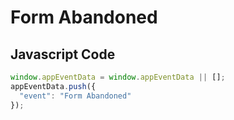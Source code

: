 # Form Abandoned

### 

## Javascript Code
```js
window.appEventData = window.appEventData || [];
appEventData.push({
  "event": "Form Abandoned"
});
```







